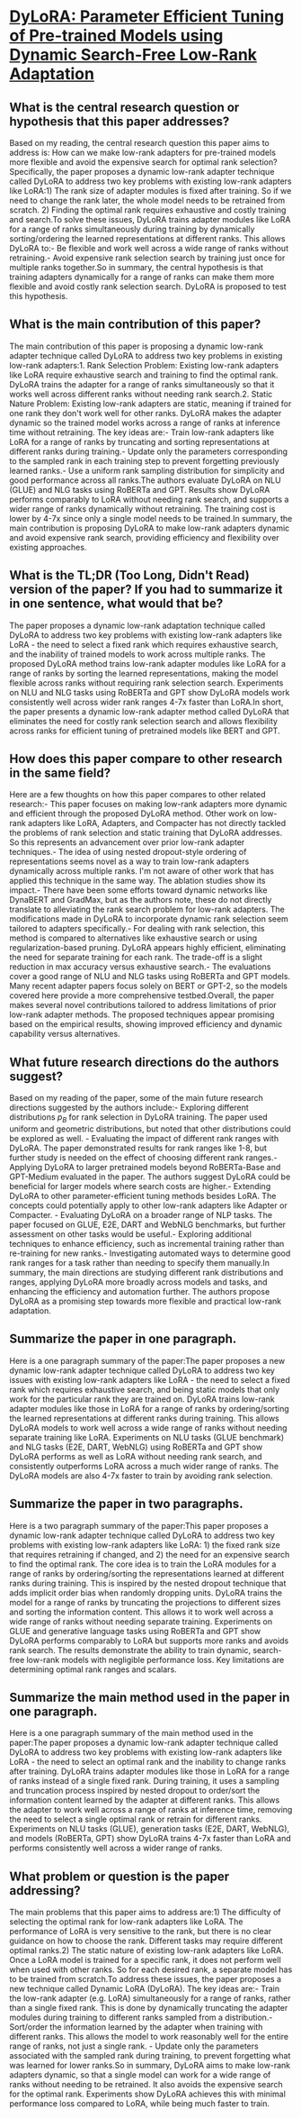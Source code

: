 # [DyLoRA: Parameter Efficient Tuning of Pre-trained Models using Dynamic   Search-Free Low-Rank Adaptation](https://arxiv.org/abs/2210.07558)

## What is the central research question or hypothesis that this paper addresses?

Based on my reading, the central research question this paper aims to address is: How can we make low-rank adapters for pre-trained models more flexible and avoid the expensive search for optimal rank selection?Specifically, the paper proposes a dynamic low-rank adapter technique called DyLoRA to address two key problems with existing low-rank adapters like LoRA:1) The rank size of adapter modules is fixed after training. So if we need to change the rank later, the whole model needs to be retrained from scratch. 2) Finding the optimal rank requires exhaustive and costly training and search.To solve these issues, DyLoRA trains adapter modules like LoRA for a range of ranks simultaneously during training by dynamically sorting/ordering the learned representations at different ranks. This allows DyLoRA to:- Be flexible and work well across a wide range of ranks without retraining.- Avoid expensive rank selection search by training just once for multiple ranks together.So in summary, the central hypothesis is that training adapters dynamically for a range of ranks can make them more flexible and avoid costly rank selection search. DyLoRA is proposed to test this hypothesis.


## What is the main contribution of this paper?

The main contribution of this paper is proposing a dynamic low-rank adapter technique called DyLoRA to address two key problems in existing low-rank adapters:1. Rank Selection Problem: Existing low-rank adapters like LoRA require exhaustive search and training to find the optimal rank. DyLoRA trains the adapter for a range of ranks simultaneously so that it works well across different ranks without needing rank search.2. Static Nature Problem: Existing low-rank adapters are static, meaning if trained for one rank they don't work well for other ranks. DyLoRA makes the adapter dynamic so the trained model works across a range of ranks at inference time without retraining. The key ideas are:- Train low-rank adapters like LoRA for a range of ranks by truncating and sorting representations at different ranks during training.- Update only the parameters corresponding to the sampled rank in each training step to prevent forgetting previously learned ranks.- Use a uniform rank sampling distribution for simplicity and good performance across all ranks.The authors evaluate DyLoRA on NLU (GLUE) and NLG tasks using RoBERTa and GPT. Results show DyLoRA performs comparably to LoRA without needing rank search, and supports a wider range of ranks dynamically without retraining. The training cost is lower by 4-7x since only a single model needs to be trained.In summary, the main contribution is proposing DyLoRA to make low-rank adapters dynamic and avoid expensive rank search, providing efficiency and flexibility over existing approaches.


## What is the TL;DR (Too Long, Didn't Read) version of the paper? If you had to summarize it in one sentence, what would that be?

The paper proposes a dynamic low-rank adaptation technique called DyLoRA to address two key problems with existing low-rank adapters like LoRA - the need to select a fixed rank which requires exhaustive search, and the inability of trained models to work across multiple ranks. The proposed DyLoRA method trains low-rank adapter modules like LoRA for a range of ranks by sorting the learned representations, making the model flexible across ranks without requiring rank selection search. Experiments on NLU and NLG tasks using RoBERTa and GPT show DyLoRA models work consistently well across wider rank ranges 4-7x faster than LoRA.In short, the paper presents a dynamic low-rank adapter method called DyLoRA that eliminates the need for costly rank selection search and allows flexibility across ranks for efficient tuning of pretrained models like BERT and GPT.


## How does this paper compare to other research in the same field?

Here are a few thoughts on how this paper compares to other related research:- This paper focuses on making low-rank adapters more dynamic and efficient through the proposed DyLoRA method. Other work on low-rank adapters like LoRA, Adapters, and Compacter has not directly tackled the problems of rank selection and static training that DyLoRA addresses. So this represents an advancement over prior low-rank adapter techniques.- The idea of using nested dropout-style ordering of representations seems novel as a way to train low-rank adapters dynamically across multiple ranks. I'm not aware of other work that has applied this technique in the same way. The ablation studies show its impact.- There have been some efforts toward dynamic networks like DynaBERT and GradMax, but as the authors note, these do not directly translate to alleviating the rank search problem for low-rank adapters. The modifications made in DyLoRA to incorporate dynamic rank selection seem tailored to adapters specifically.- For dealing with rank selection, this method is compared to alternatives like exhaustive search or using regularization-based pruning. DyLoRA appears highly efficient, eliminating the need for separate training for each rank. The trade-off is a slight reduction in max accuracy versus exhaustive search.- The evaluations cover a good range of NLU and NLG tasks using RoBERTa and GPT models. Many recent adapter papers focus solely on BERT or GPT-2, so the models covered here provide a more comprehensive testbed.Overall, the paper makes several novel contributions tailored to address limitations of prior low-rank adapter methods. The proposed techniques appear promising based on the empirical results, showing improved efficiency and dynamic capability versus alternatives.


## What future research directions do the authors suggest?

Based on my reading of the paper, some of the main future research directions suggested by the authors include:- Exploring different distributions $p_B$ for rank selection in DyLoRA training. The paper used uniform and geometric distributions, but noted that other distributions could be explored as well. - Evaluating the impact of different rank ranges with DyLoRA. The paper demonstrated results for rank ranges like 1-8, but further study is needed on the effect of choosing different rank ranges.- Applying DyLoRA to larger pretrained models beyond RoBERTa-Base and GPT-Medium evaluated in the paper. The authors suggest DyLoRA could be beneficial for larger models where search costs are higher.- Extending DyLoRA to other parameter-efficient tuning methods besides LoRA. The concepts could potentially apply to other low-rank adapters like Adapter or Compacter. - Evaluating DyLoRA on a broader range of NLP tasks. The paper focused on GLUE, E2E, DART and WebNLG benchmarks, but further assessment on other tasks would be useful.- Exploring additional techniques to enhance efficiency, such as incremental training rather than re-training for new ranks.- Investigating automated ways to determine good rank ranges for a task rather than needing to specify them manually.In summary, the main directions are studying different rank distributions and ranges, applying DyLoRA more broadly across models and tasks, and enhancing the efficiency and automation further. The authors propose DyLoRA as a promising step towards more flexible and practical low-rank adaptation.


## Summarize the paper in one paragraph.

Here is a one paragraph summary of the paper:The paper proposes a new dynamic low-rank adapter technique called DyLoRA to address two key issues with existing low-rank adapters like LoRA - the need to select a fixed rank which requires exhaustive search, and being static models that only work for the particular rank they are trained on. DyLoRA trains low-rank adapter modules like those in LoRA for a range of ranks by ordering/sorting the learned representations at different ranks during training. This allows DyLoRA models to work well across a wide range of ranks without needing separate training like LoRA. Experiments on NLU tasks (GLUE benchmark) and NLG tasks (E2E, DART, WebNLG) using RoBERTa and GPT show DyLoRA performs as well as LoRA without needing rank search, and consistently outperforms LoRA across a much wider range of ranks. The DyLoRA models are also 4-7x faster to train by avoiding rank selection.


## Summarize the paper in two paragraphs.

Here is a two paragraph summary of the paper:This paper proposes a dynamic low-rank adapter technique called DyLoRA to address two key problems with existing low-rank adapters like LoRA: 1) the fixed rank size that requires retraining if changed, and 2) the need for an expensive search to find the optimal rank. The core idea is to train the LoRA modules for a range of ranks by ordering/sorting the representations learned at different ranks during training. This is inspired by the nested dropout technique that adds implicit order bias when randomly dropping units. DyLoRA trains the model for a range of ranks by truncating the projections to different sizes and sorting the information content. This allows it to work well across a wide range of ranks without needing separate training. Experiments on GLUE and generative language tasks using RoBERTa and GPT show DyLoRA performs comparably to LoRA but supports more ranks and avoids rank search. The results demonstrate the ability to train dynamic, search-free low-rank models with negligible performance loss. Key limitations are determining optimal rank ranges and scalars.


## Summarize the main method used in the paper in one paragraph.

Here is a one paragraph summary of the main method used in the paper:The paper proposes a dynamic low-rank adapter technique called DyLoRA to address two key problems with existing low-rank adapters like LoRA - the need to select an optimal rank and the inability to change ranks after training. DyLoRA trains adapter modules like those in LoRA for a range of ranks instead of a single fixed rank. During training, it uses a sampling and truncation process inspired by nested dropout to order/sort the information content learned by the adapter at different ranks. This allows the adapter to work well across a range of ranks at inference time, removing the need to select a single optimal rank or retrain for different ranks. Experiments on NLU tasks (GLUE), generation tasks (E2E, DART, WebNLG), and models (RoBERTa, GPT) show DyLoRA trains 4-7x faster than LoRA and performs consistently well across a wider range of ranks.


## What problem or question is the paper addressing?

The main problems that this paper aims to address are:1) The difficulty of selecting the optimal rank for low-rank adapters like LoRA. The performance of LoRA is very sensitive to the rank, but there is no clear guidance on how to choose the rank. Different tasks may require different optimal ranks.2) The static nature of existing low-rank adapters like LoRA. Once a LoRA model is trained for a specific rank, it does not perform well when used with other ranks. So for each desired rank, a separate model has to be trained from scratch.To address these issues, the paper proposes a new technique called Dynamic LoRA (DyLoRA). The key ideas are:- Train the low-rank adapter (e.g. LoRA) simultaneously for a range of ranks, rather than a single fixed rank. This is done by dynamically truncating the adapter modules during training to different ranks sampled from a distribution.- Sort/order the information learned by the adapter when training with different ranks. This allows the model to work reasonably well for the entire range of ranks, not just a single rank. - Update only the parameters associated with the sampled rank during training, to prevent forgetting what was learned for lower ranks.So in summary, DyLoRA aims to make low-rank adapters dynamic, so that a single model can work for a wide range of ranks without needing to be retrained. It also avoids the expensive search for the optimal rank. Experiments show DyLoRA achieves this with minimal performance loss compared to LoRA, while being much faster to train.
